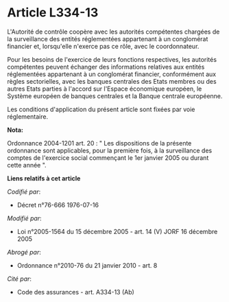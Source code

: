 # Article L334-13

L'Autorité de contrôle coopère avec les autorités compétentes chargées de la surveillance des entités réglementées
appartenant à un conglomérat financier et, lorsqu'elle n'exerce pas ce rôle, avec le coordonnateur.

Pour les besoins de l'exercice de leurs fonctions respectives, les autorités compétentes peuvent échanger des informations
relatives aux entités réglementées appartenant à un conglomérat financier, conformément aux règles sectorielles, avec les
banques centrales des Etats membres ou des autres Etats parties à l'accord sur l'Espace économique européen, le Système
européen de banques centrales et la Banque centrale européenne.

Les conditions d'application du présent article sont fixées par voie réglementaire.

**Nota:**

Ordonnance 2004-1201 art. 20 : " Les dispositions de la présente ordonnance sont applicables, pour la première fois, à la
surveillance des comptes de l'exercice social commençant le 1er janvier 2005 ou durant cette année ".

**Liens relatifs à cet article**

_Codifié par_:

  - Décret n°76-666 1976-07-16

_Modifié par_:

  - Loi n°2005-1564 du 15 décembre 2005 - art. 14 (V) JORF 16 décembre 2005

_Abrogé par_:

  - Ordonnance n°2010-76 du 21 janvier 2010 - art. 8

_Cité par_:

  - Code des assurances - art. A334-13 (Ab)
